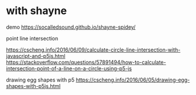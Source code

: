 # with shayne

demo
https://socalledsound.github.io/shayne-spidey/

point line intersection

https://cscheng.info/2016/06/09/calculate-circle-line-intersection-with-javascript-and-p5js.html
https://stackoverflow.com/questions/57891494/how-to-calculate-intersection-point-of-a-line-on-a-circle-using-p5-js

drawing egg shapes with p5
https://cscheng.info/2016/06/05/drawing-egg-shapes-with-p5js.html
